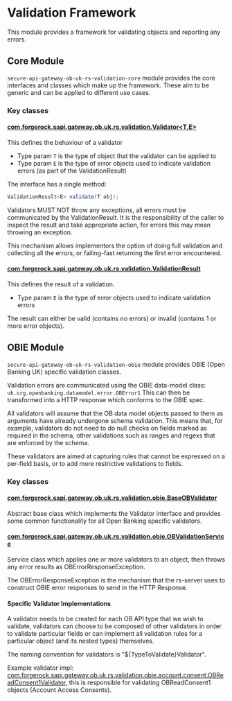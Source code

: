 # Validation Framework
This module provides a framework for validating objects and reporting any errors.

## Core Module

`secure-api-gateway-ob-uk-rs-validation-core` module provides the core interfaces and classes which make up the
framework. These aim to be generic and can be applied to different use cases.

### Key classes
#### [com.forgerock.sapi.gateway.ob.uk.rs.validation.Validator<T,E>](secure-api-gateway-ob-uk-rs-validation-core/src/main/java/com/forgerock/sapi/gateway/ob/uk/rs/validation/Validator.java)
This defines the behaviour of a validator

- Type param `T` is the type of object that the validator can be applied to
- Type param `E` is the type of error objects used to indicate validation errors (as part of the ValidationResult)

The interface has a single method:
```java
ValidationResult<E> validate(T obj);
```

Validators MUST NOT throw any exceptions, all errors must be communicated by the ValidationResult. It is the responsibility
of the caller to inspect the result and take appropriate action, for errors this may mean throwing an exception.

This mechanism allows implementors the option of doing full validation and collecting all the errors, 
or failing-fast returning the first error encountered.

#### [com.forgerock.sapi.gateway.ob.uk.rs.validation.ValidationResult<E>](secure-api-gateway-ob-uk-rs-validation-core/src/main/java/com/forgerock/sapi/gateway/ob/uk/rs/validation/ValidationResult.java) 
This defines the result of a validation.

- Type param `E` is the type of error objects used to indicate validation errors

The result can either be valid (contains no errors) or invalid (contains 1 or more error objects).


## OBIE Module
`secure-api-gateway-ob-uk-rs-validation-obie` module provides OBIE (Open Banking UK) specific validation classes.

Validation errors are communicated using the OBIE data-model class: `uk.org.openbanking.datamodel.error.OBError1`
This can then be transformed into a HTTP response which conforms to the OBIE spec.

All validators will assume that the OB data model objects passed to them as arguments have already undergone schema validation.
This means that, for example, validators do not need to do null checks on fields marked as required in the schema, other
validations such as ranges and regexs that are enforced by the schema.

These validators are aimed at capturing rules that cannot be expressed on a per-field basis, or to add more restrictive
validations to fields.

### Key classes
#### [com.forgerock.sapi.gateway.ob.uk.rs.validation.obie.BaseOBValidator<T>](secure-api-gateway-ob-uk-rs-validation-obie/src/main/java/com/forgerock/sapi/gateway/ob/uk/rs/validation/obie/BaseOBValidator.java) 
Abstract base class which implements the Validator interface and provides some common functionality for all Open Banking specific validators.

#### [com.forgerock.sapi.gateway.ob.uk.rs.validation.obie.OBValidationService<T>](secure-api-gateway-ob-uk-rs-validation-obie/src/main/java/com/forgerock/sapi/gateway/ob/uk/rs/validation/obie/OBValidationService.java)
Service class which applies one or more validators to an object, then throws any error results as OBErrorResponseException.

The OBErrorResponseException is the mechanism that the rs-server uses to construct OBIE error responses to send in the HTTP Response.

#### Specific Validator Implementations
A validator needs to be created for each OB API type that we wish to validate, validators can choose to be composed of other validators in order
to validate particular fields or can implement all validation rules for a particular object (and its nested types) themselves.

The naming convention for validators is "${TypeToValidate}Validator".

Example validator impl: [com.forgerock.sapi.gateway.ob.uk.rs.validation.obie.account.consent.OBReadConsent1Validator](secure-api-gateway-ob-uk-rs-validation-obie/src/main/java/com/forgerock/sapi/gateway/ob/uk/rs/validation/obie/account/consent/OBReadConsent1Validator.java),
this is responsible for validating OBReadConsent1 objects (Account Access Consents).